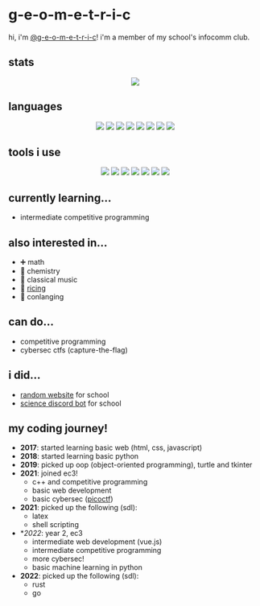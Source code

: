 # g-e-o-m-e-t-r-i-c

hi, i'm [@g-e-o-m-e-t-r-i-c](https://github.com/g-e-o-m-e-t-r-i-c/g-e-o-m-e-t-r-i-c)!
i'm a member of my school's infocomm club.

## stats

<div align="center" id="stat">
<img src="http://github-profile-summary-cards.vercel.app/api/cards/profile-details?username=g-e-o-m-e-t-r-i-c&theme=nord_dark" />
</div>

## languages
<p align="center" id="lang">
  <a href="#"><img src="https://img.shields.io/badge/GNU%20Bash-4EAA25?style=for-the-badge&logo=GNU%20Bash&logoColor=white" /></a>
  <a href="#"><img src="https://img.shields.io/badge/c++-%2300599C.svg?style=for-the-badge&logo=c%2B%2B&logoColor=white" /></a>
  <a href="#"><img src="https://img.shields.io/badge/css3-%231572B6.svg?style=for-the-badge&logo=css3&logoColor=white" /></a>
  <a href="#"><img src="https://img.shields.io/badge/html5-%23E34F26.svg?style=for-the-badge&logo=html5&logoColor=white" /></a>
  <a href="#"><img src="	https://img.shields.io/badge/Go-00ADD8?style=for-the-badge&logo=go&logoColor=white" /></a>
  <a href="#"><img src="https://img.shields.io/badge/javascript-%23323330.svg?style=for-the-badge&logo=javascript&logoColor=%23F7DF1E" /></a>
  <a href="#"><img src="https://img.shields.io/badge/Python-FFD43B?style=for-the-badge&logo=python&logoColor=blue" /></a>
  <a href="#"><img src="https://img.shields.io/badge/Rust-black?style=for-the-badge&logo=rust&logoColor=#E57324" /></a>
</p>

## tools i use
<p id="tools" align="center">
  <a href="#"><img src="https://img.shields.io/badge/eslint-3A33D1?style=for-the-badge&logo=eslint&logoColor=white" /></a>
  <a href="#"><img src="https://img.shields.io/badge/prettier-1A2C34?style=for-the-badge&logo=prettier&logoColor=F7BA3E" /></a>
  <a href="#"><img src="https://img.shields.io/badge/stylelint-000?style=for-the-badge&logo=stylelint&logoColor=white" /></a>
  <a href="#"><img src="https://img.shields.io/badge/VSCode-0078D4?style=for-the-badge&logo=visual%20studio%20code&logoColor=white" /></a>
  <a href="#"><img src="https://img.shields.io/badge/NeoVim-%2357A143.svg?&style=for-the-badge&logo=neovim&logoColor=white" /></a>
  <a href="#"><img src="https://img.shields.io/badge/replit-667881?style=for-the-badge&logo=replit&logoColor=white" /></a>
  <a href="#"><img src="https://img.shields.io/badge/manjaro-35BF5C?style=for-the-badge&logo=manjaro&logoColor=white" /></a>
</p>

## currently learning...

- intermediate competitive programming

## also interested in...

- :heavy_plus_sign: math
- :test_tube: chemistry
- :musical_keyboard: classical music
- :rice: [ricing](https://excaliburzero.gitbooks.io/an-introduction-to-linux-ricing/content/ricing.html)
- :closed_book: conlanging

## can do...
- competitive programming
- cybersec ctfs (capture-the-flag)

## i did...

- [random website](https://github.com/g-e-o-m-e-t-r-i-c/final-web-project)
  for school
- [science discord bot](https://github.com/HCI-Science-Project/Discord-Bot) for
  school
  
## my coding journey!
- **2017**: started learning basic web (html, css, javascript)
- **2018**: started learning basic python
- **2019**: picked up oop (object-oriented programming), turtle and tkinter
- **2021**: joined ec3!
  - c++ and competitive programming
  - basic web development
  - basic cybersec ([picoctf](https://play.picoctf.org/practice))
- **2021**: picked up the following (sdl):
  - latex
  - shell scripting
- **2022*: year 2, ec3
  - intermediate web development (vue.js)
  - intermediate competitive programming
  - more cybersec!
  - basic machine learning in python
- **2022**: picked up the following (sdl):
  - rust
  - go
